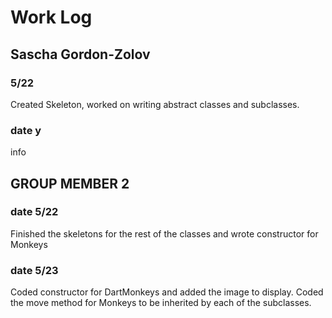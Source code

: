 # Work Log

## Sascha Gordon-Zolov

### 5/22

Created Skeleton, worked on writing abstract classes and subclasses. 

### date y

info


## GROUP MEMBER 2

### date 5/22

Finished the skeletons for the rest of the classes and wrote constructor for Monkeys

### date 5/23

Coded constructor for DartMonkeys and added the image to display. Coded the move method for Monkeys to be inherited by each of the subclasses.